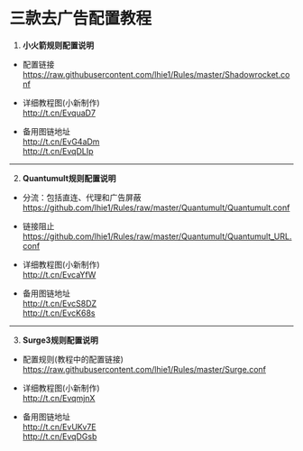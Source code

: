 # 三款去广告配置教程

1. **小火箭规则配置说明**  

- 配置链接  
https://raw.githubusercontent.com/lhie1/Rules/master/Shadowrocket.conf

- 详细教程图(小新制作)  
http://t.cn/EvquaD7  

- 备用图链地址  
http://t.cn/EvG4aDm  
http://t.cn/EvqDLIp  


----------------------------
2. **Quantumult规则配置说明**  

- 分流：包括直连、代理和广告屏蔽  
https://github.com/lhie1/Rules/raw/master/Quantumult/Quantumult.conf  

- 链接阻止
https://github.com/lhie1/Rules/raw/master/Quantumult/Quantumult_URL.conf  

- 详细教程图(小新制作)  
http://t.cn/EvcaYfW  

- 备用图链地址  
http://t.cn/EvcS8DZ  
http://t.cn/EvcK68s  
  
----------------------------
3. **Surge3规则配置说明**  

- 配置规则(教程中的配置链接)  
https://raw.githubusercontent.com/lhie1/Rules/master/Surge.conf  

- 详细教程图(小新制作)  
http://t.cn/EvqmjnX    

- 备用图链地址  
http://t.cn/EvUKv7E  
http://t.cn/EvqDGsb  
 
